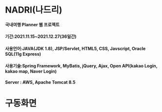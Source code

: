 NADRI(나드리)
=============
#### 국내여행 Planner 웹 프로젝트
#### 기간:2021.11.15~2021.12.27(36일간)
#### 사용언어:JAVA(JDK 1.8), JSP/Servlet, HTML5, CSS, Javscript, Oracle SQL(11g Express)
#### 사용기술:Spring Framework, MyBatis, jQuery, Ajax, Open API(kakao Login, kakao map, Naver Login)
#### Server : AWS, Apache Tomcat 8.5

구동화면
=============
